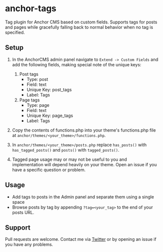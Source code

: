# anchor-tags

Tag plugin for Anchor CMS based on custom fields. Supports tags for posts and pages while gracefully falling back to normal behavior when no tag is specified.


## Setup
1. In the AnchorCMS admin panel navigate to `Extend -> Custom Fields` and add the following fields, making special note of the unique keys:

	1. Post tags
		* Type: post
		* Field: text
		* Unique Key: post_tags
		* Label: Tags
	2. Page tags
		* Type: page
		* Field: text
		* Unique Key: page_tags
		* Label: Tags
		
2. Copy the contents of functions.php into your theme's functions.php file at `anchor/themes/<your_theme>/functions.php`.

3. In `anchor/themes/<your_theme>/posts.php` replace `has_posts()` with `has_tagged_posts()` and `posts()` with `tagged_posts()`.

4. Tagged page usage may or may not be useful to you and implementation will depend heavily on your theme. Open an issue if you have a specific question or problem.

## Usage
* Add tags to posts in the Admin panel and separate them using a single space
* Browse posts by tag by appending `?tag=<your_tag>` to the end of your posts URL.

## Support
Pull requests are welcome. Contact me via [Twitter](http://www.twitter.com/ntdb) or by opening an issue if you have any problems.